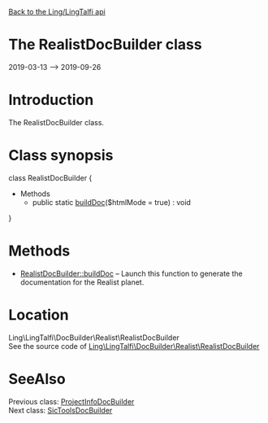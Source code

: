 [Back to the Ling/LingTalfi api](https://github.com/lingtalfi/LingTalfi/blob/master/doc/api/Ling/LingTalfi.md)



The RealistDocBuilder class
================
2019-03-13 --> 2019-09-26






Introduction
============

The RealistDocBuilder class.



Class synopsis
==============


class <span class="pl-k">RealistDocBuilder</span>  {

- Methods
    - public static [buildDoc](https://github.com/lingtalfi/LingTalfi/blob/master/doc/api/Ling/LingTalfi/DocBuilder/Realist/RealistDocBuilder/buildDoc.md)($htmlMode = true) : void

}






Methods
==============

- [RealistDocBuilder::buildDoc](https://github.com/lingtalfi/LingTalfi/blob/master/doc/api/Ling/LingTalfi/DocBuilder/Realist/RealistDocBuilder/buildDoc.md) &ndash; Launch this function to generate the documentation for the Realist planet.





Location
=============
Ling\LingTalfi\DocBuilder\Realist\RealistDocBuilder<br>
See the source code of [Ling\LingTalfi\DocBuilder\Realist\RealistDocBuilder](https://github.com/lingtalfi/LingTalfi/blob/master/DocBuilder/Realist/RealistDocBuilder.php)



SeeAlso
==============
Previous class: [ProjectInfoDocBuilder](https://github.com/lingtalfi/LingTalfi/blob/master/doc/api/Ling/LingTalfi/DocBuilder/ProjectInfo/ProjectInfoDocBuilder.md)<br>Next class: [SicToolsDocBuilder](https://github.com/lingtalfi/LingTalfi/blob/master/doc/api/Ling/LingTalfi/DocBuilder/SicTools/SicToolsDocBuilder.md)<br>
